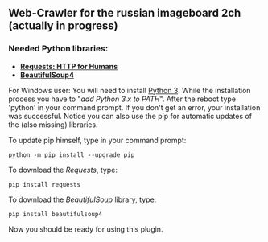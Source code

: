 ## Web-Crawler for the russian imageboard 2ch (actually in progress)

### Needed Python libraries:
* [__Requests: HTTP for Humans__](http://docs.python-requests.org/en/master/user/install/#install)
* [__BeautifulSoup4__](https://www.crummy.com/software/BeautifulSoup/bs4/doc/#installing-beautiful-soup)

For Windows user: You will need to install [Python 3](https://www.python.org/downloads/release/python-370/).
While the installation process you have to "*add Python 3.x to PATH*". After the reboot type 'python' in your command prompt.
If you don't get an error, your installation was successful.
Notice you can also use the pip for automatic updates of the (also missing) libraries.

To update pip himself, type in your command prompt:
```
python -m pip install --upgrade pip
```

To download the *Requests*, type:
```
pip install requests
```

To download the *BeautifulSoup* library, type:
```
pip install beautifulsoup4
```

Now you should be ready for using this plugin.

